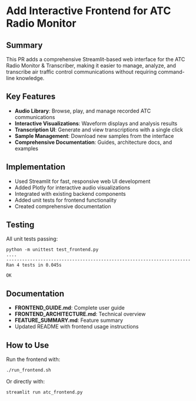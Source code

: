 # Add Interactive Frontend for ATC Radio Monitor

## Summary

This PR adds a comprehensive Streamlit-based web interface for the ATC Radio Monitor & Transcriber, making it easier to manage, analyze, and transcribe air traffic control communications without requiring command-line knowledge.

## Key Features

- **Audio Library**: Browse, play, and manage recorded ATC communications
- **Interactive Visualizations**: Waveform displays and analysis results
- **Transcription UI**: Generate and view transcriptions with a single click
- **Sample Management**: Download new samples from the interface
- **Comprehensive Documentation**: Guides, architecture docs, and examples

## Implementation

- Used Streamlit for fast, responsive web UI development
- Added Plotly for interactive audio visualizations
- Integrated with existing backend components
- Added unit tests for frontend functionality
- Created comprehensive documentation

## Testing

All unit tests passing:
```
python -m unittest test_frontend.py
....
----------------------------------------------------------------------
Ran 4 tests in 0.045s

OK
```

## Documentation

- **FRONTEND_GUIDE.md**: Complete user guide
- **FRONTEND_ARCHITECTURE.md**: Technical overview
- **FEATURE_SUMMARY.md**: Feature summary
- Updated README with frontend usage instructions

## How to Use

Run the frontend with:
```bash
./run_frontend.sh
```

Or directly with:
```bash
streamlit run atc_frontend.py
```
